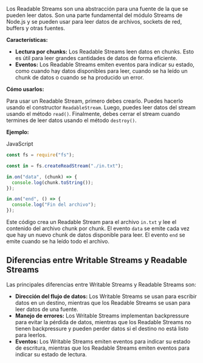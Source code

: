 Los Readable Streams son una abstracción para una fuente de la que se pueden leer datos. Son una parte fundamental del módulo Streams de Node.js y se pueden usar para leer datos de archivos, sockets de red, buffers y otras fuentes.

**Características:**

- **Lectura por chunks:** Los Readable Streams leen datos en chunks. Esto es útil para leer grandes cantidades de datos de forma eficiente.
- **Eventos:** Los Readable Streams emiten eventos para indicar su estado, como cuando hay datos disponibles para leer, cuando se ha leído un chunk de datos o cuando se ha producido un error.

**Cómo usarlos:**

Para usar un Readable Stream, primero debes crearlo. Puedes hacerlo usando el constructor `ReadableStream`. Luego, puedes leer datos del stream usando el método `read()`. Finalmente, debes cerrar el stream cuando termines de leer datos usando el método `destroy()`.

**Ejemplo:**

JavaScript

```JavaScript
const fs = require("fs");

const in = fs.createReadStream("./in.txt");

in.on("data", (chunk) => {
  console.log(chunk.toString());
});

in.on("end", () => {
  console.log("Fin del archivo");
});
```

Este código crea un Readable Stream para el archivo `in.txt` y lee el contenido del archivo chunk por chunk. El evento `data` se emite cada vez que hay un nuevo chunk de datos disponible para leer. El evento `end` se emite cuando se ha leído todo el archivo.

## Diferencias entre Writable Streams y Readable Streams

Las principales diferencias entre Writable Streams y Readable Streams son:

- **Dirección del flujo de datos:** Los Writable Streams se usan para escribir datos en un destino, mientras que los Readable Streams se usan para leer datos de una fuente.
- **Manejo de errores:** Los Writable Streams implementan backpressure para evitar la pérdida de datos, mientras que los Readable Streams no tienen backpressure y pueden perder datos si el destino no está listo para leerlos.
- **Eventos:** Los Writable Streams emiten eventos para indicar su estado de escritura, mientras que los Readable Streams emiten eventos para indicar su estado de lectura.